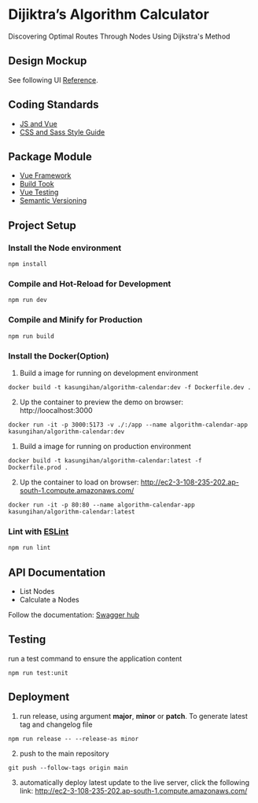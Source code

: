 # Dijiktra’s Algorithm Calculator

Discovering Optimal Routes Through Nodes Using Dijkstra's Method

## Design Mockup

See following UI [Reference](https://www.figma.com/design/VOlrHyAO7hscTdhoUdQG6o/Coding-Challenge-V1?node-id=0-1&node-type=canvas&t=VZjDM0tgFbEFqokB-0).

## Coding Standards

- [JS and Vue](https://eslint.org/)
- [CSS and Sass Style Guide](https://getbem.com/introduction/)

## Package Module

- [Vue Framework](https://vuejs.org/guide/introduction.html)
- [Build Took](https://vite.dev/)
- [Vue Testing](https://test-utils.vuejs.org/guide/)
- [Semantic Versioning](https://github.com/conventional-changelog/standard-version)

## Project Setup

### Install the **Node** environment

`npm install`

### Compile and Hot-Reload for Development

`npm run dev`

### Compile and Minify for Production

`npm run build`

### Install the **Docker**(Option)

1. Build a image for running on development environment

`docker build -t kasungihan/algorithm-calendar:dev -f Dockerfile.dev .`

2. Up the container to preview the demo on browser: http://loocalhost:3000

`docker run -it -p 3000:5173 -v ./:/app --name algorithm-calendar-app kasungihan/algorithm-calendar:dev`

1. Build a image for running on production environment

`docker build -t kasungihan/algorithm-calendar:latest -f Dockerfile.prod .`

2. Up the container to load on browser: http://ec2-3-108-235-202.ap-south-1.compute.amazonaws.com/

`docker run -it -p 80:80 --name algorithm-calendar-app kasungihan/algorithm-calendar:latest`

### Lint with [ESLint](https://eslint.org/)

```sh
npm run lint
```

## API Documentation

- List Nodes
- Calculate a Nodes

Follow the documentation: [Swagger hub](https://app.swaggerhub.com/apis-docs/KASUNGIHANDEV/algorithm-calendar/1.0.0#/)

## Testing

run a test command to ensure the application content

`npm run test:unit`

## Deployment

1. run release, using argument **major**, **minor** or **patch**. To generate latest tag and changelog file

`npm run release -- --release-as minor`

2. push to the main repository

`git push --follow-tags origin main`

3. automatically deploy latest update to the live server, click the following link: http://ec2-3-108-235-202.ap-south-1.compute.amazonaws.com/
